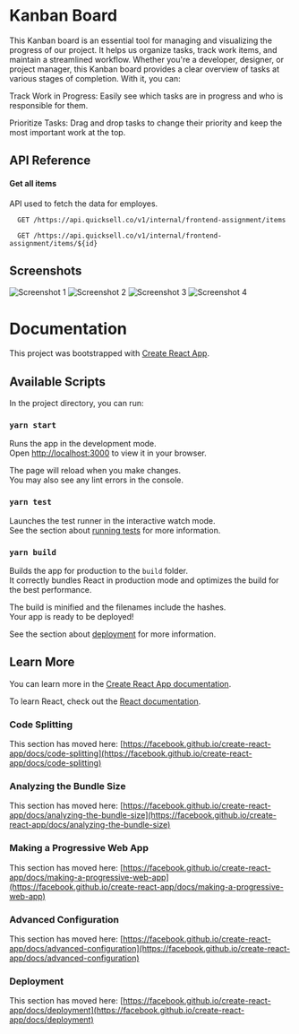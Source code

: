 
# Kanban Board

This Kanban board is an essential tool for managing and visualizing the progress of our project. It helps us organize tasks, track work items, and maintain a streamlined workflow. Whether you're a developer, designer, or project manager, this Kanban board provides a clear overview of tasks at various stages of completion. With it, you can:

Track Work in Progress: Easily see which tasks are in progress and who is responsible for them.

Prioritize Tasks: Drag and drop tasks to change their priority and keep the most important work at the top.


## API Reference

#### Get all items

API used to fetch the data for employes.

```http
  GET /https://api.quicksell.co/v1/internal/frontend-assignment/items
```

```http
  GET /https://api.quicksell.co/v1/internal/frontend-assignment/items/${id}
```


## Screenshots

![Screenshot 1](<public/Screenshots/Screenshot 1  .png>)
![Screenshot 2](<public/Screenshots/Screenshot 2  .png>)
![Screenshot 3](<public/Screenshots/Screenshot 3  .png>)
![Screenshot 4](<public/Screenshots/Screenshot 4  .png>)



# Documentation

This project was bootstrapped with [Create React App](https://github.com/facebook/create-react-app).

## Available Scripts

In the project directory, you can run:

### `yarn start`

Runs the app in the development mode.\
Open [http://localhost:3000](http://localhost:3000) to view it in your browser.

The page will reload when you make changes.\
You may also see any lint errors in the console.

### `yarn test`

Launches the test runner in the interactive watch mode.\
See the section about [running tests](https://facebook.github.io/create-react-app/docs/running-tests) for more information.

### `yarn build`

Builds the app for production to the `build` folder.\
It correctly bundles React in production mode and optimizes the build for the best performance.

The build is minified and the filenames include the hashes.\
Your app is ready to be deployed!

See the section about [deployment](https://facebook.github.io/create-react-app/docs/deployment) for more information.




## Learn More

You can learn more in the [Create React App documentation](https://facebook.github.io/create-react-app/docs/getting-started).

To learn React, check out the [React documentation](https://reactjs.org/).

### Code Splitting

This section has moved here: [https://facebook.github.io/create-react-app/docs/code-splitting](https://facebook.github.io/create-react-app/docs/code-splitting)

### Analyzing the Bundle Size

This section has moved here: [https://facebook.github.io/create-react-app/docs/analyzing-the-bundle-size](https://facebook.github.io/create-react-app/docs/analyzing-the-bundle-size)

### Making a Progressive Web App

This section has moved here: [https://facebook.github.io/create-react-app/docs/making-a-progressive-web-app](https://facebook.github.io/create-react-app/docs/making-a-progressive-web-app)

### Advanced Configuration

This section has moved here: [https://facebook.github.io/create-react-app/docs/advanced-configuration](https://facebook.github.io/create-react-app/docs/advanced-configuration)

### Deployment

This section has moved here: [https://facebook.github.io/create-react-app/docs/deployment](https://facebook.github.io/create-react-app/docs/deployment)





